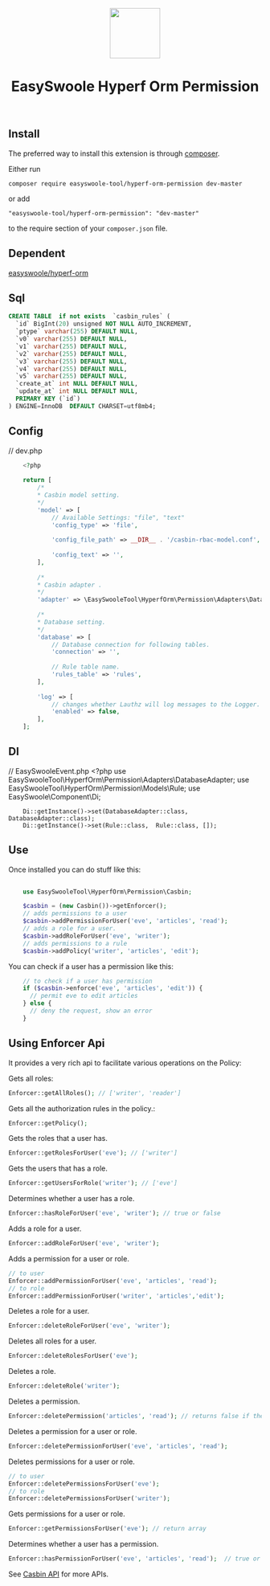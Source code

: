 <p align="center">
    <a href="https://www.easyswoole.com/" target="_blank">
        <img src="https://raw.githubusercontent.com/easy-swoole/easyswoole/3.x/easyswoole.png" height="100px">
    </a>
    <h1 align="center">EasySwoole Hyperf Orm Permission </h1>
    <br>
</p>

Install
------------

The preferred way to install this extension is through [composer](http://getcomposer.org/download/).

Either run

```
composer require easyswoole-tool/hyperf-orm-permission dev-master
```

or add

```
"easyswoole-tool/hyperf-orm-permission": "dev-master"
```
to the require section of your `composer.json` file.


Dependent 
-------------------
[easyswoole/hyperf-orm](https://github.com/easy-swoole/hyperf-orm/)

Sql
--------------------
```sql
CREATE TABLE  if not exists  `casbin_rules` (
  `id` BigInt(20) unsigned NOT NULL AUTO_INCREMENT,
  `ptype` varchar(255) DEFAULT NULL,
  `v0` varchar(255) DEFAULT NULL,
  `v1` varchar(255) DEFAULT NULL,
  `v2` varchar(255) DEFAULT NULL,
  `v3` varchar(255) DEFAULT NULL,
  `v4` varchar(255) DEFAULT NULL,
  `v5` varchar(255) DEFAULT NULL,
  `create_at` int NULL DEFAULT NULL,
  `update_at` int NULL DEFAULT NULL,
  PRIMARY KEY (`id`)
) ENGINE=InnoDB  DEFAULT CHARSET=utf8mb4;
```

Config
------------
// dev.php
```php
    <?php
    
    return [
        /*
        * Casbin model setting.
        */
        'model' => [
            // Available Settings: "file", "text"
            'config_type' => 'file',
    
            'config_file_path' => __DIR__ . '/casbin-rbac-model.conf',
    
            'config_text' => '',
        ],
    
        /*
        * Casbin adapter .
        */
        'adapter' => \EasySwooleTool\HyperfOrm\Permission\Adapters\DatabaseAdapter::class,
    
        /*
        * Database setting.
        */
        'database' => [
            // Database connection for following tables.
            'connection' => '',
    
            // Rule table name.
            'rules_table' => 'rules',
        ],
    
        'log' => [
            // changes whether Lauthz will log messages to the Logger.
            'enabled' => false,
        ],
    ];

```

DI
------------
// EasySwooleEvent.php
    <?php
        use EasySwooleTool\HyperfOrm\Permission\Adapters\DatabaseAdapter;
        use EasySwooleTool\HyperfOrm\Permission\Models\Rule;
        use EasySwoole\Component\Di;
        
        Di::getInstance()->set(DatabaseAdapter::class, DatabaseAdapter::class);
        Di::getInstance()->set(Rule::class,  Rule::class, []);
Use
------
Once installed you can do stuff like this:
```php
        
    use EasySwooleTool\HyperfOrm\Permission\Casbin;

    $casbin = (new Casbin())->getEnforcer();
    // adds permissions to a user
    $casbin->addPermissionForUser('eve', 'articles', 'read');
    // adds a role for a user.
    $casbin->addRoleForUser('eve', 'writer');
    // adds permissions to a rule
    $casbin->addPolicy('writer', 'articles', 'edit');
```
You can check if a user has a permission like this:
```php
    // to check if a user has permission
    if ($casbin->enforce('eve', 'articles', 'edit')) {
      // permit eve to edit articles
    } else {
      // deny the request, show an error
    }
```

Using Enforcer Api
-----------------

It provides a very rich api to facilitate various operations on the Policy:

Gets all roles:

```php
Enforcer::getAllRoles(); // ['writer', 'reader']
```

Gets all the authorization rules in the policy.:

```php
Enforcer::getPolicy();
```

Gets the roles that a user has.

```php
Enforcer::getRolesForUser('eve'); // ['writer']
```

Gets the users that has a role.

```php
Enforcer::getUsersForRole('writer'); // ['eve']
```

Determines whether a user has a role.

```php
Enforcer::hasRoleForUser('eve', 'writer'); // true or false
```

Adds a role for a user.

```php
Enforcer::addRoleForUser('eve', 'writer');
```

Adds a permission for a user or role.

```php
// to user
Enforcer::addPermissionForUser('eve', 'articles', 'read');
// to role
Enforcer::addPermissionForUser('writer', 'articles','edit');
```

Deletes a role for a user.

```php
Enforcer::deleteRoleForUser('eve', 'writer');
```

Deletes all roles for a user.

```php
Enforcer::deleteRolesForUser('eve');
```

Deletes a role.

```php
Enforcer::deleteRole('writer');
```

Deletes a permission.

```php
Enforcer::deletePermission('articles', 'read'); // returns false if the permission does not exist (aka not affected).
```

Deletes a permission for a user or role.

```php
Enforcer::deletePermissionForUser('eve', 'articles', 'read');
```

Deletes permissions for a user or role.

```php
// to user
Enforcer::deletePermissionsForUser('eve');
// to role
Enforcer::deletePermissionsForUser('writer');
```

Gets permissions for a user or role.

```php
Enforcer::getPermissionsForUser('eve'); // return array
```

Determines whether a user has a permission.

```php
Enforcer::hasPermissionForUser('eve', 'articles', 'read');  // true or false
```

See [Casbin API](https://casbin.org/docs/en/management-api) for more APIs.